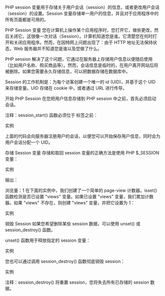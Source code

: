 PHP session 变量用于存储关于用户会话（session）的信息，或者更改用户会话（session）的设置。Session 变量存储单一用户的信息，并且对于应用程序中的所有页面都是可用的。

PHP Session 变量
您在计算机上操作某个应用程序时，您打开它，做些更改，然后关闭它。这很像一次对话（Session）。计算机知道您是谁。它清楚您在何时打开和关闭应用程序。然而，在因特网上问题出现了：由于 HTTP 地址无法保持状态，Web 服务器并不知道您是谁以及您做了什么。

PHP session 解决了这个问题，它通过在服务器上存储用户信息以便随后使用（比如用户名称、购买商品等）。然而，会话信息是临时的，在用户离开网站后将被删除。如果您需要永久存储信息，可以把数据存储在数据库中。

Session 的工作机制是：为每个访客创建一个唯一的 id (UID)，并基于这个 UID 来存储变量。UID 存储在 cookie 中，或者通过 URL 进行传导。

开始 PHP Session
在您把用户信息存储到 PHP session 中之前，首先必须启动会话。

注释：session_start() 函数必须位于 <html> 标签之前：

实例
<?php session_start(); ?>
 
<html>
<body>
 
</body>
</html>
上面的代码会向服务器注册用户的会话，以便您可以开始保存用户信息，同时会为用户会话分配一个 UID。

存储 Session 变量
存储和取回 session 变量的正确方法是使用 PHP $_SESSION 变量：

实例
<?php
session_start();
// 存储 session 数据
$_SESSION['views']=1;
?>
 
<html>
<head>
<meta charset="utf-8">
<title>菜鸟教程(runoob.com)</title>
</head>
<body>
 
<?php
// 检索 session 数据
echo "浏览量：". $_SESSION['views'];
?>
 
</body>
</html>
输出：

浏览量：1
在下面的实例中，我们创建了一个简单的 page-view 计数器。isset() 函数检测是否已设置 "views" 变量。如果已设置 "views" 变量，我们累加计数器。如果 "views" 不存在，则创建 "views" 变量，并把它设置为 1：

实例
<?php
session_start();
 
if(isset($_SESSION['views']))
{
    $_SESSION['views']=$_SESSION['views']+1;
}
else
{
    $_SESSION['views']=1;
}
echo "浏览量：". $_SESSION['views'];
?>

销毁 Session
如果您希望删除某些 session 数据，可以使用 unset() 或 session_destroy() 函数。

unset() 函数用于释放指定的 session 变量：

实例
<?php
session_start();
if(isset($_SESSION['views']))
{
    unset($_SESSION['views']);
}
?>
您也可以通过调用 session_destroy() 函数彻底销毁 session：

实例
<?php
session_destroy();
?>
注释：session_destroy() 将重置 session，您将失去所有已存储的 session 数据。